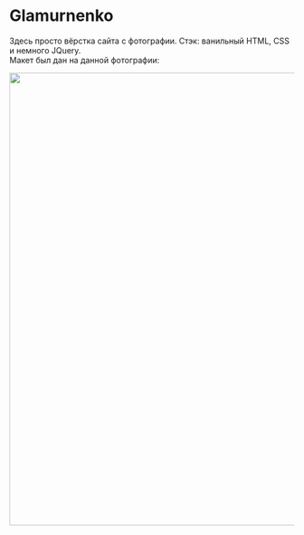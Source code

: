 # Glamurnenko
Здесь просто вёрстка сайта с фотографии. Стэк: ванильный HTML, CSS и немного JQuery.<br/>
Макет был дан на данной фотографии:
<center width="100%">
  <img src="https://user-images.githubusercontent.com/111016410/205434514-afda449a-dd17-4313-9149-06703a30f630.jpg" width="800px" />
</center>
